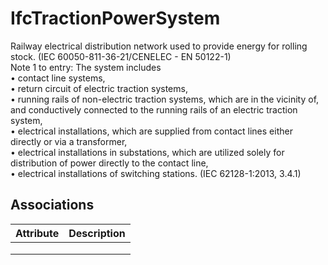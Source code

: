 IfcTractionPowerSystem
======================
Railway electrical distribution network used to provide energy for rolling
stock. (IEC 60050-811-36-21/CENELEC - EN 50122-1)  
Note 1 to entry: The system includes  
• contact line systems,  
• return circuit of electric traction systems,  
• running rails of non-electric traction systems, which are in the vicinity
of, and conductively connected to the running rails of an electric traction
system,  
• electrical installations, which are supplied from contact lines either
directly or via a transformer,  
• electrical installations in substations, which are utilized solely for
distribution of power directly to the contact line,  
• electrical installations of switching stations. (IEC 62128-1:2013, 3.4.1)


Associations
------------
| Attribute   | Description   |
|-------------|---------------|
|             |               |
|             |               |
|             |               |

